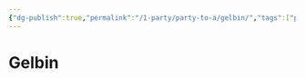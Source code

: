 ```yaml
---
{"dg-publish":true,"permalink":"/1-party/party-to-a/gelbin/","tags":["player"]}
---
```




# Gelbin



